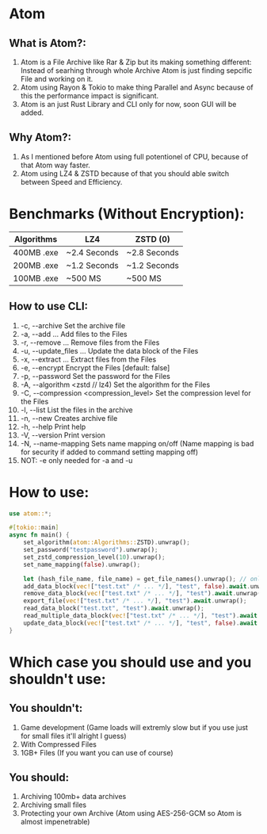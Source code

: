 # Atom

## What is Atom?:
1. Atom is a File Archive like Rar & Zip but its making something different: Instead of searhing through whole Archive Atom is just finding sepcific File and working on it.
2. Atom using Rayon & Tokio to make thing Parallel and Async because of this the performance impact is significant.
3. Atom is an just Rust Library and CLI only for now, soon GUI will be added.

## Why Atom?:
1. As I mentioned before Atom using full potentionel of CPU, because of that Atom way faster.
2. Atom using LZ4 & ZSTD because of that you should able switch between Speed and Efficiency.

# Benchmarks (Without Encryption):
| Algorithms | LZ4          | ZSTD (0)     |
|------------|--------------|--------------|
| 400MB .exe | ~2.4 Seconds | ~2.8 Seconds |
| 200MB .exe | ~1.2 Seconds | ~1.2 Seconds |
| 100MB .exe | ~500 MS      | ~500 MS      |

## How to use CLI:
1. -c, --archive <archive>                Set the archive file
2. -a, --add <FILES>...                   Add files to the Files
3. -r, --remove <FILES>...                Remove files from the Files
4. -u, --update_files <FILES>...          Update the data block of the Files
5. -x, --extract <FILES>...               Extract files from the Files
6. -e, --encrypt <encrypt>                Encrypt the Files [default: false]
7. -p, --password <password>              Set the password for the Files
8. -A, --algorithm <zstd // lz4)        Set the algorithm for the Files
9. -C, --compression <compression_level>  Set the compression level for the Files
10. -l, --list                             List the files in the archive
11. -n, --new                              Creates archive file
12. -h, --help                             Print help
13. -V, --version                          Print version
14.  -N, --name-mapping                    Sets name mapping on/off (Name mapping is bad for security if added to command setting mapping off)
15. NOT: -e only needed for -a and -u

# How to use:
```rust
use atom::*;

#[tokio::main]
async fn main() {
    set_algorithm(atom::Algorithms::ZSTD).unwrap();
    set_password("testpassword").unwrap();
    set_zstd_compression_level(10).unwrap();
    set_name_mapping(false).unwrap();

    let (hash_file_name, file_name) = get_file_names().unwrap(); // only works when mapping enabled
    add_data_block(vec!["test.txt" /* ... */], "test", false).await.unwrap();
    remove_data_block(vec!["test.txt" /* ... */], "test").await.unwrap();
    export_file(vec!["test.txt" /* ... */], "test").await.unwrap();
    read_data_block("test.txt", "test").await.unwrap();
    read_multiple_data_block(vec!["test.txt" /* ... */], "test").await.unwrap();
    update_data_block(vec!["test.txt" /* ... */], "test", false).await.unwrap();
}

```

# Which case you should use and you shouldn't use:

## You shouldn't:
1. Game development (Game loads will extremly slow but if you use just for small files it'll alright I guess)
2. With Compressed Files
3. 1GB+ Files (If you want you can use of course)

## You should:
1. Archiving 100mb+ data archives
2. Archiving small files
3. Protecting your own Archive (Atom using AES-256-GCM so Atom is almost impenetrable)
